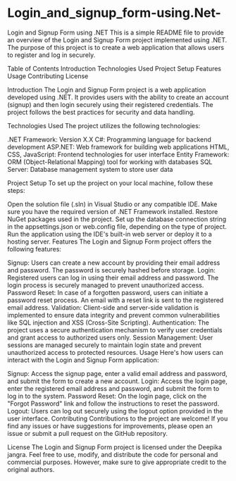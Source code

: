 # Login_and_signup_form-using.Net-
Login and Signup Form using .NET
This is a simple README file to provide an overview of the Login and Signup Form project implemented using .NET. The purpose of this project is to create a web application that allows users to register and log in securely.

Table of Contents
Introduction
Technologies Used
Project Setup
Features
Usage
Contributing
License

Introduction
The Login and Signup Form project is a web application developed using .NET. It provides users with the ability to create an account (signup) and then login securely using their registered credentials. The project follows the best practices for security and data handling.

Technologies Used
The project utilizes the following technologies:

.NET Framework: Version X.X
C#: Programming language for backend development
ASP.NET: Web framework for building web applications
HTML, CSS, JavaScript: Frontend technologies for user interface
Entity Framework: ORM (Object-Relational Mapping) tool for working with databases
SQL Server: Database management system to store user data

Project Setup
To set up the project on your local machine, follow these steps:

Open the solution file (.sln) in Visual Studio or any compatible IDE.
Make sure you have the required version of .NET Framework installed.
Restore NuGet packages used in the project.
Set up the database connection string in the appsettings.json or web.config file, depending on the type of project.
Run the application using the IDE's built-in web server or deploy it to a hosting server.
Features
The Login and Signup Form project offers the following features:

Signup: Users can create a new account by providing their email address and password. The password is securely hashed before storage.
Login: Registered users can log in using their email address and password. The login process is securely managed to prevent unauthorized access.
Password Reset: In case of a forgotten password, users can initiate a password reset process. An email with a reset link is sent to the registered email address.
Validation: Client-side and server-side validation is implemented to ensure data integrity and prevent common vulnerabilities like SQL injection and XSS (Cross-Site Scripting).
Authentication: The project uses a secure authentication mechanism to verify user credentials and grant access to authorized users only.
Session Management: User sessions are managed securely to maintain login state and prevent unauthorized access to protected resources.
Usage
Here's how users can interact with the Login and Signup Form application:

Signup: Access the signup page, enter a valid email address and password, and submit the form to create a new account.
Login: Access the login page, enter the registered email address and password, and submit the form to log in to the system.
Password Reset: On the login page, click on the "Forgot Password" link and follow the instructions to reset the password.
Logout: Users can log out securely using the logout option provided in the user interface.
Contributing
Contributions to the project are welcome! If you find any issues or have suggestions for improvements, please open an issue or submit a pull request on the GitHub repository.

License
The Login and Signup Form project is licensed under the Deepika jangra. Feel free to use, modify, and distribute the code for personal and commercial purposes. However, make sure to give appropriate credit to the original authors.
